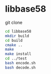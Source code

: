 # libbase58

git clone 

```sh
cd libbase58
mkdir build
cd build
cmake ..
make
make install
cd ../test
bash encode.sh
bash decode.sh
```
